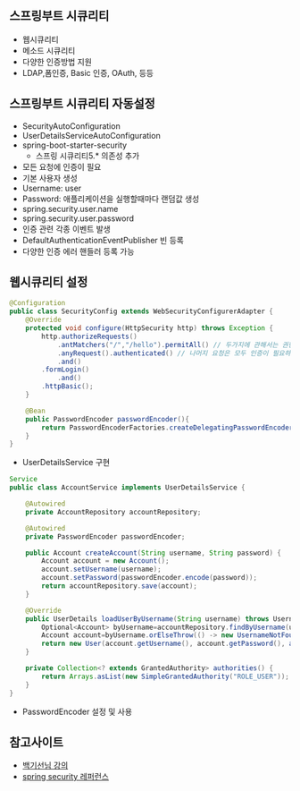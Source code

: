 ## 스프링부트 시큐리티
- 웹시큐리티
- 메소드 시큐리티
- 다양한 인증방법 지원
 - LDAP,폼인증, Basic 인증, OAuth, 등등
 
## 스프링부트 시큐리티 자동설정
- SecurityAutoConfiguration
- UserDetailsServiceAutoConfiguration
- spring-boot-starter-security
  - 스프링 시큐리티5.* 의존성 추가
- 모든 요청에 인증이 필요
- 기본 사용자 생성
 - Username: user
 - Password: 애플리케이션을 실행할때마다 랜덤값 생성
 - spring.security.user.name
 - spring.security.user.password
- 인증 관련 각종 이벤트 발생
 - DefaultAuthenticationEventPublisher 빈 등록
 - 다양한 인증 에러 핸들러 등록 가능


## 웹시큐리티 설정
~~~java
@Configuration
public class SecurityConfig extends WebSecurityConfigurerAdapter {
    @Override
    protected void configure(HttpSecurity http) throws Exception {
        http.authorizeRequests()
            .antMatchers("/","/hello").permitAll() // 두가지에 관해서는 권한을 줄거고
            .anyRequest().authenticated() // 나머지 요청은 모두 인증이 필요하다
            .and()
        .formLogin()
            .and()
        .httpBasic();
    }

    @Bean
    public PasswordEncoder passwordEncoder(){
        return PasswordEncoderFactories.createDelegatingPasswordEncoder();
    }
}

~~~

- UserDetailsService 구현
~~~java
Service
public class AccountService implements UserDetailsService {

    @Autowired
    private AccountRepository accountRepository;

    @Autowired
    private PasswordEncoder passwordEncoder;

    public Account createAccount(String username, String password) {
        Account account = new Account();
        account.setUsername(username);
        account.setPassword(passwordEncoder.encode(password));
        return accountRepository.save(account);
    }

    @Override
    public UserDetails loadUserByUsername(String username) throws UsernameNotFoundException {
        Optional<Account> byUsername=accountRepository.findByUsername(username);
        Account account=byUsername.orElseThrow(() -> new UsernameNotFoundException(username));
        return new User(account.getUsername(), account.getPassword(), authorities());
    }

    private Collection<? extends GrantedAuthority> authorities() {
        return Arrays.asList(new SimpleGrantedAuthority("ROLE_USER"));
    }
}


~~~

- PasswordEncoder 설정 및 사용


## 참고사이트
  - [백기선님 강의](https://www.inflearn.com/course/%EC%8A%A4%ED%94%84%EB%A7%81%EB%B6%80%ED%8A%B8/starter-security/)
  - [spring security 레퍼런스](https://docs.spring.io/spring-security/site/docs/current/reference/html/)